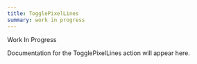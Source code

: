 ```yaml
---
title: TogglePixelLines
summary: work in progress
---
```


Work In Progress

Documentation for the TogglePixelLines action will appear here.
